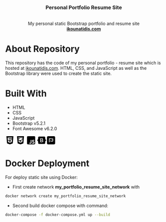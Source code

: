 
<h3 align="center"><strong>Personal Portfolio Resume Site</strong></h3>
<p align="center">
    <br />
    My personal static Bootstrap portfolio and resume site
    <br />
    <a href="https://ikounatidis.com/" target="_blank"><strong>ikounatidis.com</strong></a>
</p>

# About Repository
This repository has the code of my personal portfolio - resume site which is hosted at [ikounatidis.com](https://ikounatidis.com/). HTML, CSS, and JavaScript as well as the Bootstrap library were used to create the static site.


# Built With
- HTML
- CSS
- JavaScript
- Bootstrap v5.2.1 
- Font Awesome v6.2.0

<svg xmlns="http://www.w3.org/2000/svg" width=30 height=30 viewBox="0 0 384 512"><!--! Font Awesome Pro 6.2.1 by @fontawesome - https://fontawesome.com License - https://fontawesome.com/license (Commercial License) Copyright 2022 Fonticons, Inc. --><path d="M0 32l34.9 395.8L191.5 480l157.6-52.2L384 32H0zm308.2 127.9H124.4l4.1 49.4h175.6l-13.6 148.4-97.9 27v.3h-1.1l-98.7-27.3-6-75.8h47.7L138 320l53.5 14.5 53.7-14.5 6-62.2H84.3L71.5 112.2h241.1l-4.4 47.7z"/></svg>
<svg xmlns="http://www.w3.org/2000/svg"  width=30 height=30 viewBox="0 0 384 512"><!--! Font Awesome Pro 6.2.1 by @fontawesome - https://fontawesome.com License - https://fontawesome.com/license (Commercial License) Copyright 2022 Fonticons, Inc. --><path d="M0 32l34.9 395.8L192 480l157.1-52.2L384 32H0zm313.1 80l-4.8 47.3L193 208.6l-.3.1h111.5l-12.8 146.6-98.2 28.7-98.8-29.2-6.4-73.9h48.9l3.2 38.3 52.6 13.3 54.7-15.4 3.7-61.6-166.3-.5v-.1l-.2.1-3.6-46.3L193.1 162l6.5-2.7H76.7L70.9 112h242.2z"/></svg>
<svg xmlns="http://www.w3.org/2000/svg" width=30 height=30 viewBox="0 0 448 512"><!--! Font Awesome Pro 6.2.1 by @fontawesome - https://fontawesome.com License - https://fontawesome.com/license (Commercial License) Copyright 2022 Fonticons, Inc. --><path d="M400 32H48C21.5 32 0 53.5 0 80v352c0 26.5 21.5 48 48 48h352c26.5 0 48-21.5 48-48V80c0-26.5-21.5-48-48-48zM243.8 381.4c0 43.6-25.6 63.5-62.9 63.5-33.7 0-53.2-17.4-63.2-38.5l34.3-20.7c6.6 11.7 12.6 21.6 27.1 21.6 13.8 0 22.6-5.4 22.6-26.5V237.7h42.1v143.7zm99.6 63.5c-39.1 0-64.4-18.6-76.7-43l34.3-19.8c9 14.7 20.8 25.6 41.5 25.6 17.4 0 28.6-8.7 28.6-20.8 0-14.4-11.4-19.5-30.7-28l-10.5-4.5c-30.4-12.9-50.5-29.2-50.5-63.5 0-31.6 24.1-55.6 61.6-55.6 26.8 0 46 9.3 59.8 33.7L368 290c-7.2-12.9-15-18-27.1-18-12.3 0-20.1 7.8-20.1 18 0 12.6 7.8 17.7 25.9 25.6l10.5 4.5c35.8 15.3 55.9 31 55.9 66.2 0 37.8-29.8 58.6-69.7 58.6z"/></svg>
[<svg xmlns="http://www.w3.org/2000/svg" width=30 height=30 viewBox="0 0 576 512"><!--! Font Awesome Pro 6.2.1 by @fontawesome - https://fontawesome.com License - https://fontawesome.com/license (Commercial License) Copyright 2022 Fonticons, Inc. --><path d="M333.5,201.4c0-22.1-15.6-34.3-43-34.3h-50.4v71.2h42.5C315.4,238.2,333.5,225,333.5,201.4z M517,188.6 c-9.5-30.9-10.9-68.8-9.8-98.1c1.1-30.5-22.7-58.5-54.7-58.5H123.7c-32.1,0-55.8,28.1-54.7,58.5c1,29.3-0.3,67.2-9.8,98.1 c-9.6,31-25.7,50.6-52.2,53.1v28.5c26.4,2.5,42.6,22.1,52.2,53.1c9.5,30.9,10.9,68.8,9.8,98.1c-1.1,30.5,22.7,58.5,54.7,58.5h328.7 c32.1,0,55.8-28.1,54.7-58.5c-1-29.3,0.3-67.2,9.8-98.1c9.6-31,25.7-50.6,52.1-53.1v-28.5C542.7,239.2,526.5,219.6,517,188.6z M300.2,375.1h-97.9V136.8h97.4c43.3,0,71.7,23.4,71.7,59.4c0,25.3-19.1,47.9-43.5,51.8v1.3c33.2,3.6,55.5,26.6,55.5,58.3 C383.4,349.7,352.1,375.1,300.2,375.1z M290.2,266.4h-50.1v78.4h52.3c34.2,0,52.3-13.7,52.3-39.5 C344.7,279.6,326.1,266.4,290.2,266.4z"/></svg>](https://getbootstrap.com/)[<svg xmlns="http://www.w3.org/2000/svg" width=30 height=30 viewBox="0 0 448 512"><!--! Font Awesome Pro 6.2.1 by @fontawesome - https://fontawesome.com License - https://fontawesome.com/license (Commercial License) Copyright 2022 Fonticons, Inc. --><path d="M384.5,32.5h-320c-35.3,0-64,28.7-64,64v320c0,35.3,28.7,64,64,64h320c35.3,0,64-28.7,64-64v-320 C448.5,61.2,419.8,32.5,384.5,32.5z M336.5,312.5c-31.6,11.2-41.2,16-59.8,16c-31.4,0-43.2-16-74.6-16c-10.2,0-18.2,1.6-25.6,4v-32 c7.4-2.2,15.4-4,25.6-4c31.2,0,43.2,16,74.6,16c10.2,0,17.8-1.4,27.8-4.6v-96c-10,3.2-17.6,4.6-27.8,4.6c-31.4,0-43.2-16-74.6-16 c-25.4,0-37.4,10.4-57.6,14.4v153.6c0,8.8-7.2,16-16,16c-8.8,0-16-7.2-16-16v-192c0-8.8,7.2-16,16-16c8.8,0,16,7.2,16,16v6.4 c20.2-4,32.2-14.4,57.6-14.4c31.2,0,43.2,16,74.6,16c18.6,0,28.2-4.8,59.8-16V312.5z"/></svg>](https://fontawesome.com/)

# Docker Deployment
For deploy static site using Docker:
- First create network **my_portfolio_resume_site_network** with 
```sh
docker network create my_portfolio_resume_site_network
```
- Second build docker compose with command:
```sh
docker-compose -f docker-compose.yml up --build
```